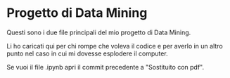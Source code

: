 <h1>Progetto di Data Mining</h1>
Questi sono i due file principali del mio progetto di Data Mining.

Li ho caricati qui per chi rompe che voleva il codice e per averlo in un altro punto nel caso in cui mi dovesse esplodere il computer.

Se vuoi il file .ipynb apri il commit precedente a "Sostituito con pdf".
